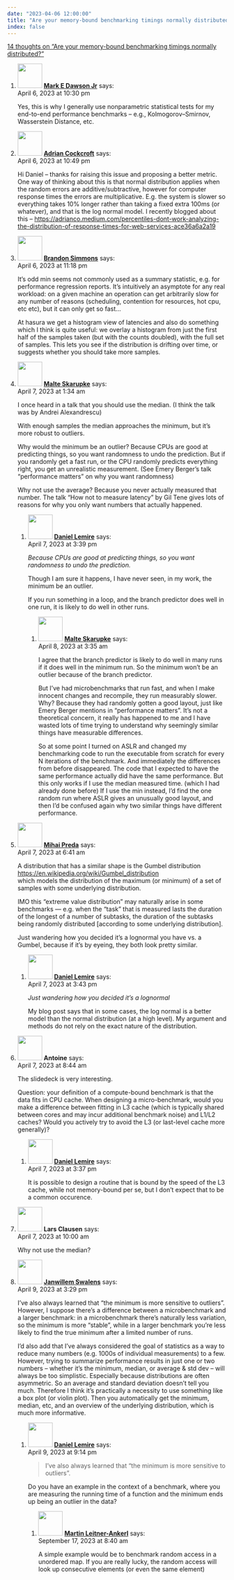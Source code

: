 ```yaml
---
date: "2023-04-06 12:00:00"
title: "Are your memory-bound benchmarking timings normally distributed?"
index: false
---
```


[14 thoughts on &ldquo;Are your memory-bound benchmarking timings normally distributed?&rdquo;](/lemire/blog/2023/04-06-are-your-memory-bound-benchmarking-timings-normally-distributed)

<ol class="comment-list">
<li id="comment-650199" class="comment even thread-even depth-1">
<div class="comment-author vcard">
<img alt src="https://secure.gravatar.com/avatar/9acee3f0ef79132b823e7cd6b6ab60f6?s=56&#038;d=mm&#038;r=g" srcset="https://secure.gravatar.com/avatar/9acee3f0ef79132b823e7cd6b6ab60f6?s=112&#038;d=mm&#038;r=g 2x" class="avatar avatar-56 photo" height="56" width="56" decoding="async" /> <b class="fn"><a href="https://www.jabperf.com" class="url" rel="ugc external nofollow">Mark E Dawson Jr</a></b> <span class="says">says:</span> </div>
<div class="comment-metadata"><time datetime="2023-04-06T22:30:34+00:00">April 6, 2023 at 10:30 pm</time></a> </div>
<div class="comment-content">
<p>Yes, this is why I generally use nonparametric statistical tests for my end-to-end performance benchmarks &#8211; e.g., Kolmogorov–Smirnov, Wasserstein Distance, etc.</p>
</div>
</li>
<li id="comment-650200" class="comment odd alt thread-odd thread-alt depth-1">
<div class="comment-author vcard">
<img alt src="https://secure.gravatar.com/avatar/a9220dff7c6e48a125c747dd2eb74ffe?s=56&#038;d=mm&#038;r=g" srcset="https://secure.gravatar.com/avatar/a9220dff7c6e48a125c747dd2eb74ffe?s=112&#038;d=mm&#038;r=g 2x" class="avatar avatar-56 photo" height="56" width="56" loading="lazy" decoding="async" /> <b class="fn"><a href="https://adrianco.medium.com/percentiles-dont-work-analyzing-the-distribution-of-response-times-for-web-services-ace36a6a2a19" class="url" rel="ugc external nofollow">Adrian Cockcroft</a></b> <span class="says">says:</span> </div>
<div class="comment-metadata"><time datetime="2023-04-06T22:49:24+00:00">April 6, 2023 at 10:49 pm</time></a> </div>
<div class="comment-content">
<p>Hi Daniel &#8211; thanks for raising this issue and proposing a better metric. One way of thinking about this is that normal distribution applies when the random errors are additive/subtractive, however for computer response times the errors are multiplicative. E.g. the system is slower so everything takes 10% longer rather than taking a fixed extra 100ms (or whatever), and that is the log normal model. I recently blogged about this &#8211; <a href="https://adrianco.medium.com/percentiles-dont-work-analyzing-the-distribution-of-response-times-for-web-services-ace36a6a2a19" rel="nofollow ugc">https://adrianco.medium.com/percentiles-dont-work-analyzing-the-distribution-of-response-times-for-web-services-ace36a6a2a19</a></p>
</div>
</li>
<li id="comment-650203" class="comment even thread-even depth-1">
<div class="comment-author vcard">
<img alt src="https://secure.gravatar.com/avatar/45a168cb9eb8454d66c78f18e29d9342?s=56&#038;d=mm&#038;r=g" srcset="https://secure.gravatar.com/avatar/45a168cb9eb8454d66c78f18e29d9342?s=112&#038;d=mm&#038;r=g 2x" class="avatar avatar-56 photo" height="56" width="56" loading="lazy" decoding="async" /> <b class="fn"><a href="http://brandon.si" class="url" rel="ugc external nofollow">Brandon Simmons</a></b> <span class="says">says:</span> </div>
<div class="comment-metadata"><time datetime="2023-04-06T23:18:15+00:00">April 6, 2023 at 11:18 pm</time></a> </div>
<div class="comment-content">
<p>It&rsquo;s odd min seems not commonly used as a summary statistic, e.g. for performance regression reports. It&rsquo;s intuitively an asymptote for any real workload: on a given machine an operation can get arbitrarily slow for any number of reasons (scheduling, contention for resources, hot cpu, etc etc), but it can only get so fast&#8230;</p>
<p>At hasura we get a histogram view of latencies and also do something which I think is quite useful: we overlay a histogram from just the first half of the samples taken (but with the counts doubled), with the full set of samples. This lets you see if the distribution is drifting over time, or suggests whether you should take more samples.</p>
</div>
</li>
<li id="comment-650210" class="comment odd alt thread-odd thread-alt depth-1 parent">
<div class="comment-author vcard">
<img alt src="https://secure.gravatar.com/avatar/6f7114f33eec890642397f06e8ea12ea?s=56&#038;d=mm&#038;r=g" srcset="https://secure.gravatar.com/avatar/6f7114f33eec890642397f06e8ea12ea?s=112&#038;d=mm&#038;r=g 2x" class="avatar avatar-56 photo" height="56" width="56" loading="lazy" decoding="async" /> <b class="fn"><a href="http://www.probablydance.com" class="url" rel="ugc external nofollow">Malte Skarupke</a></b> <span class="says">says:</span> </div>
<div class="comment-metadata"><time datetime="2023-04-07T01:34:56+00:00">April 7, 2023 at 1:34 am</time></a> </div>
<div class="comment-content">
<p>I once heard in a talk that you should use the median. (I think the talk was by Andrei Alexandrescu)</p>
<p>With enough samples the median approaches the minimum, but it&rsquo;s more robust to outliers.</p>
<p>Why would the minimum be an outlier? Because CPUs are good at predicting things, so you want randomness to undo the prediction. But if you randomly get a fast run, or the CPU randomly predicts everything right, you get an unrealistic measurement. (See Emery Berger&rsquo;s talk &ldquo;performance matters&rdquo; on why you want randomness)</p>
<p>Why not use the average? Because you never actually measured that number. The talk &ldquo;How not to measure latency&rdquo; by Gil Tene gives lots of reasons for why you only want numbers that actually happened.</p>
</div>
<ol class="children">
<li id="comment-650261" class="comment byuser comment-author-lemire bypostauthor even depth-2 parent">
<div class="comment-author vcard">
<img alt src="https://secure.gravatar.com/avatar/2ca999bef9535950f5b84281a4dab006?s=56&#038;d=mm&#038;r=g" srcset="https://secure.gravatar.com/avatar/2ca999bef9535950f5b84281a4dab006?s=112&#038;d=mm&#038;r=g 2x" class="avatar avatar-56 photo" height="56" width="56" loading="lazy" decoding="async" /> <b class="fn"><a href="https://lemire.me/en/" class="url" rel="ugc">Daniel Lemire</a></b> <span class="says">says:</span> </div>
<div class="comment-metadata"><time datetime="2023-04-07T15:39:56+00:00">April 7, 2023 at 3:39 pm</time></a> </div>
<div class="comment-content">
<p><em>Because CPUs are good at predicting things, so you want randomness to undo the prediction. </em></p>
<p>Though I am sure it happens, I have never seen, in my work, the minimum be an outlier.</p>
<p>If you run something in a loop, and the branch predictor does well in one run, it is likely to do well in other runs.</p>
</div>
<ol class="children">
<li id="comment-650302" class="comment odd alt depth-3">
<div class="comment-author vcard">
<img alt src="https://secure.gravatar.com/avatar/6f7114f33eec890642397f06e8ea12ea?s=56&#038;d=mm&#038;r=g" srcset="https://secure.gravatar.com/avatar/6f7114f33eec890642397f06e8ea12ea?s=112&#038;d=mm&#038;r=g 2x" class="avatar avatar-56 photo" height="56" width="56" loading="lazy" decoding="async" /> <b class="fn"><a href="http://www.probablydance.com" class="url" rel="ugc external nofollow">Malte Skarupke</a></b> <span class="says">says:</span> </div>
<div class="comment-metadata"><time datetime="2023-04-08T03:35:17+00:00">April 8, 2023 at 3:35 am</time></a> </div>
<div class="comment-content">
<p>I agree that the branch predictor is likely to do well in many runs if it does well in the minimum run. So the minimum won&rsquo;t be an outlier because of the branch predictor.</p>
<p>But I&rsquo;ve had microbenchmarks that run fast, and when I make innocent changes and recompile, they run measurably slower. Why? Because they had randomly gotten a good layout, just like Emery Berger mentions in &ldquo;performance matters&rdquo;. It&rsquo;s not a theoretical concern, it really has happened to me and I have wasted lots of time trying to understand why seemingly similar things have measurable differences.</p>
<p>So at some point I turned on ASLR and changed my benchmarking code to run the executable from scratch for every N iterations of the benchmark. And immediately the differences from before disappeared. The code that I expected to have the same performance actually did have the same performance. But this only works if I use the median measured time. (which I had already done before) If I use the min instead, I&rsquo;d find the one random run where ASLR gives an unusually good layout, and then I&rsquo;d be confused again why two similar things have different performance.</p>
</div>
</li>
</ol>
</li>
</ol>
</li>
<li id="comment-650227" class="comment even thread-even depth-1 parent">
<div class="comment-author vcard">
<img alt src="https://secure.gravatar.com/avatar/b36b481af86f6d34a878f66fb1f569b9?s=56&#038;d=mm&#038;r=g" srcset="https://secure.gravatar.com/avatar/b36b481af86f6d34a878f66fb1f569b9?s=112&#038;d=mm&#038;r=g 2x" class="avatar avatar-56 photo" height="56" width="56" loading="lazy" decoding="async" /> <b class="fn"><a href="https://www.mersenne.org/" class="url" rel="ugc external nofollow">Mihai Preda</a></b> <span class="says">says:</span> </div>
<div class="comment-metadata"><time datetime="2023-04-07T06:41:28+00:00">April 7, 2023 at 6:41 am</time></a> </div>
<div class="comment-content">
<p>A distribution that has a similar shape is the Gumbel distribution <a href="https://en.wikipedia.org/wiki/Gumbel_distribution" rel="nofollow ugc">https://en.wikipedia.org/wiki/Gumbel_distribution</a><br/>
which models the distribution of the maximum (or minimum) of a set of samples with some underlying distribution.</p>
<p>IMO this &ldquo;extreme value distribution&rdquo; may naturally arise in some benchmarks &#8212; e.g. when the &ldquo;task&rdquo; that is measured lasts the duration of the longest of a number of subtasks, the duration of the subtasks being randomly distributed [according to some underlying distribution].</p>
<p>Just wandering how you decided it&rsquo;s a lognormal you have vs. a Gumbel, because if it&rsquo;s by eyeing, they both look pretty similar.</p>
</div>
<ol class="children">
<li id="comment-650262" class="comment byuser comment-author-lemire bypostauthor odd alt depth-2">
<div class="comment-author vcard">
<img alt src="https://secure.gravatar.com/avatar/2ca999bef9535950f5b84281a4dab006?s=56&#038;d=mm&#038;r=g" srcset="https://secure.gravatar.com/avatar/2ca999bef9535950f5b84281a4dab006?s=112&#038;d=mm&#038;r=g 2x" class="avatar avatar-56 photo" height="56" width="56" loading="lazy" decoding="async" /> <b class="fn"><a href="https://lemire.me/en/" class="url" rel="ugc">Daniel Lemire</a></b> <span class="says">says:</span> </div>
<div class="comment-metadata"><time datetime="2023-04-07T15:43:14+00:00">April 7, 2023 at 3:43 pm</time></a> </div>
<div class="comment-content">
<p><em>Just wandering how you decided it’s a lognormal</em></p>
<p>My blog post says that in some cases, the log normal is a better model than the normal distribution (at a high level). My argument and methods do not rely on the exact nature of the distribution.</p>
</div>
</li>
</ol>
</li>
<li id="comment-650235" class="comment even thread-odd thread-alt depth-1 parent">
<div class="comment-author vcard">
<img alt src="https://secure.gravatar.com/avatar/1fee087d7a1ca17c8ad348271819a8d5?s=56&#038;d=mm&#038;r=g" srcset="https://secure.gravatar.com/avatar/1fee087d7a1ca17c8ad348271819a8d5?s=112&#038;d=mm&#038;r=g 2x" class="avatar avatar-56 photo" height="56" width="56" loading="lazy" decoding="async" /> <b class="fn">Antoine</b> <span class="says">says:</span> </div>
<div class="comment-metadata"><time datetime="2023-04-07T08:44:42+00:00">April 7, 2023 at 8:44 am</time></a> </div>
<div class="comment-content">
<p>The slidedeck is very interesting.</p>
<p>Question: your definition of a compute-bound benchmark is that the data fits in CPU cache. When designing a micro-benchmark, would you make a difference between fitting in L3 cache (which is typically shared between cores and may incur additional benchmark noise) and L1/L2 caches? Would you actively try to avoid the L3 (or last-level cache more generally)?</p>
</div>
<ol class="children">
<li id="comment-650260" class="comment byuser comment-author-lemire bypostauthor odd alt depth-2">
<div class="comment-author vcard">
<img alt src="https://secure.gravatar.com/avatar/2ca999bef9535950f5b84281a4dab006?s=56&#038;d=mm&#038;r=g" srcset="https://secure.gravatar.com/avatar/2ca999bef9535950f5b84281a4dab006?s=112&#038;d=mm&#038;r=g 2x" class="avatar avatar-56 photo" height="56" width="56" loading="lazy" decoding="async" /> <b class="fn"><a href="https://lemire.me/en/" class="url" rel="ugc">Daniel Lemire</a></b> <span class="says">says:</span> </div>
<div class="comment-metadata"><time datetime="2023-04-07T15:37:40+00:00">April 7, 2023 at 3:37 pm</time></a> </div>
<div class="comment-content">
<p>It is possible to design a routine that is bound by the speed of the L3 cache, while not memory-bound per se, but I don&rsquo;t expect that to be a common occurence.</p>
</div>
</li>
</ol>
</li>
<li id="comment-650238" class="comment even thread-even depth-1">
<div class="comment-author vcard">
<img alt src="https://secure.gravatar.com/avatar/c8f95dc8f67d0d14ece35e2c1137ea8a?s=56&#038;d=mm&#038;r=g" srcset="https://secure.gravatar.com/avatar/c8f95dc8f67d0d14ece35e2c1137ea8a?s=112&#038;d=mm&#038;r=g 2x" class="avatar avatar-56 photo" height="56" width="56" loading="lazy" decoding="async" /> <b class="fn">Lars Clausen</b> <span class="says">says:</span> </div>
<div class="comment-metadata"><time datetime="2023-04-07T10:00:55+00:00">April 7, 2023 at 10:00 am</time></a> </div>
<div class="comment-content">
<p>Why not use the median?</p>
</div>
</li>
<li id="comment-650421" class="comment odd alt thread-odd thread-alt depth-1 parent">
<div class="comment-author vcard">
<img alt src="https://secure.gravatar.com/avatar/ca45063da41a9f3aa9028295d8b66d89?s=56&#038;d=mm&#038;r=g" srcset="https://secure.gravatar.com/avatar/ca45063da41a9f3aa9028295d8b66d89?s=112&#038;d=mm&#038;r=g 2x" class="avatar avatar-56 photo" height="56" width="56" loading="lazy" decoding="async" /> <b class="fn"><a href="https://jnwllm.be/" class="url" rel="ugc external nofollow">Janwillem Swalens</a></b> <span class="says">says:</span> </div>
<div class="comment-metadata"><time datetime="2023-04-09T15:29:22+00:00">April 9, 2023 at 3:29 pm</time></a> </div>
<div class="comment-content">
<p>I&rsquo;ve also always learned that &ldquo;the minimum is more sensitive to outliers&rdquo;. However, I suppose there&rsquo;s a difference between a microbenchmark and a larger benchmark: in a microbenchmark there&rsquo;s naturally less variation, so the minimum is more &ldquo;stable&rdquo;, while in a larger benchmark you&rsquo;re less likely to find the true minimum after a limited number of runs.</p>
<p>I&rsquo;d also add that I&rsquo;ve always considered the goal of statistics as a way to reduce many numbers (e.g. 1000s of individual measurements) to a few. However, trying to summarize performance results in just one or two numbers – whether it&rsquo;s the minimum, median, or average &amp; std dev – will always be too simplistic. Especially because distributions are often asymmetric. So an average and standard deviation doesn&rsquo;t tell you much. Therefore I think it&rsquo;s practically a necessity to use something like a box plot (or violin plot). Then you automatically get the minimum, median, etc, and an overview of the underlying distribution, which is much more informative.</p>
</div>
<ol class="children">
<li id="comment-650440" class="comment byuser comment-author-lemire bypostauthor even depth-2 parent">
<div class="comment-author vcard">
<img alt src="https://secure.gravatar.com/avatar/2ca999bef9535950f5b84281a4dab006?s=56&#038;d=mm&#038;r=g" srcset="https://secure.gravatar.com/avatar/2ca999bef9535950f5b84281a4dab006?s=112&#038;d=mm&#038;r=g 2x" class="avatar avatar-56 photo" height="56" width="56" loading="lazy" decoding="async" /> <b class="fn"><a href="https://lemire.me/en/" class="url" rel="ugc">Daniel Lemire</a></b> <span class="says">says:</span> </div>
<div class="comment-metadata"><time datetime="2023-04-09T21:14:45+00:00">April 9, 2023 at 9:14 pm</time></a> </div>
<div class="comment-content">
<blockquote>
<p>I’ve also always learned that “the minimum is more sensitive to<br/>
outliers”.</p>
</blockquote>
<p>Do you have an example in the context of a benchmark, where you are measuring the running time of a function and the minimum ends up being an outlier in the data?</p>
</div>
<ol class="children">
<li id="comment-654743" class="comment odd alt depth-3">
<div class="comment-author vcard">
<img alt src="https://secure.gravatar.com/avatar/fae1704291b10722d46c592ffed1815a?s=56&#038;d=mm&#038;r=g" srcset="https://secure.gravatar.com/avatar/fae1704291b10722d46c592ffed1815a?s=112&#038;d=mm&#038;r=g 2x" class="avatar avatar-56 photo" height="56" width="56" loading="lazy" decoding="async" /> <b class="fn"><a href="https://martin.ankerl.com/" class="url" rel="ugc external nofollow">Martin Leitner-Ankerl</a></b> <span class="says">says:</span> </div>
<div class="comment-metadata"><time datetime="2023-09-17T08:40:12+00:00">September 17, 2023 at 8:40 am</time></a> </div>
<div class="comment-content">
<p>A simple example would be to benchmark random access in a unordered map. If you are really lucky, the random access will look up consecutive elements (or even the same element)</p>
</div>
</li>
</ol>
</li>
</ol>
</li>
</ol>
